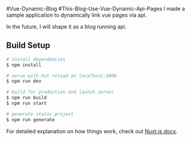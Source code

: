 #Vue-Dynamic-Blog
#This-Blog-Use-Vue-Dynamic-Api-Pages
I made a sample application to dynamically link vue pages via api.

In the future, I will shape it as a blog running api.

## Build Setup

```bash
# install dependencies
$ npm install

# serve with hot reload at localhost:3000
$ npm run dev

# build for production and launch server
$ npm run build
$ npm run start

# generate static project
$ npm run generate
```

For detailed explanation on how things work, check out [Nuxt.js docs](https://nuxtjs.org).
